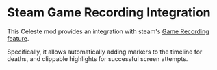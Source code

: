 # Steam Game Recording Integration

This Celeste mod provides an integration with steam's [Game Recording
feature](https://store.steampowered.com/gamerecording).

Specifically, it allows automatically adding markers to the timeline for deaths,
and clippable highlights for successful screen attempts.